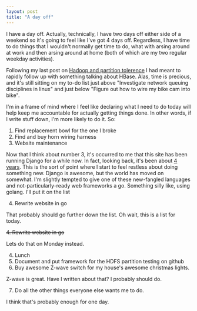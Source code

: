 ```yaml
---
layout: post
title: "A day off"
---
```

I have a day off. Actually, technically, I have two days off either side of a weekend so it's going to feel like I've got 4 days off. Regardless, I have time to do things that I wouldn't normally get time to do, what with arsing around at work and then arsing around at home (both of which are my two regular weekday activities).

Following my last post on [Hadoop and partition tolerence](/2014/07/18/partition-tolerance-and-hadoop-part-1-hdfs/) I had meant to rapidly follow up with something talking about HBase. Alas, time is precious, and it's still sitting on my to-do list just above "Investigate network queuing disciplines in linux" and just below "Figure out how to wire my bike cam into bike".

I'm in a frame of mind where I feel like declaring what I need to do today will help keep me accountable for actually getting things done. In other words, if I write stuff down, I'm more likely to do it. So:

1. Find replacement bowl for the one I broke
2. Find and buy horn wiring harness
3. Website maintenance

Now that I think about number 3, it's occurred to me that this site has been running Django for a while now. In fact, looking back, it's been about [4 years](/2010/11/03/django-awesomeness/). This is the sort of point where I start to feel restless about doing something new. Django is awesome, but the world has moved on somewhat. I'm slightly tempted to give one of these new-fangled languages and not-particularly-ready web frameworks a go. Something silly like, using golang. I'll put it on the list

4. Rewrite website in go

That probably should go further down the list. Oh wait, this is a list for today. 

<del>4. Rewrite website in go</del>

Lets do that on Monday instead.

4. Lunch
5. Document and put framework for the HDFS partition testing on github
6. Buy awesome Z-wave switch for my house's awesome christmas lights.

Z-wave is great. Have I written about that? I probably should do.

7. Do all the other things everyone else wants me to do.

I think that's probably enough for one day.